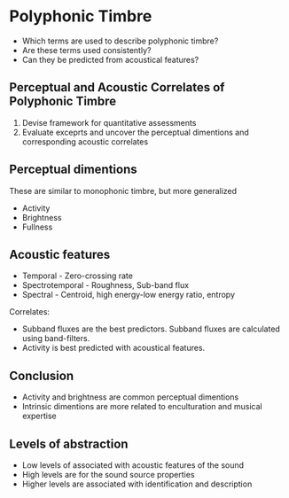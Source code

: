 # Polyphonic Timbre

-   Which terms are used to describe polyphonic timbre?
-   Are these terms used consistently?
-   Can they be predicted from acoustical features?

## Perceptual and Acoustic Correlates of Polyphonic Timbre

1.  Devise framework for quantitative assessments
2.  Evaluate exceprts and uncover the perceptual dimentions and
    corresponding acoustic correlates

## Perceptual dimentions

These are similar to monophonic timbre, but more generalized

-   Activity
-   Brightness
-   Fullness

## Acoustic features

-   Temporal - Zero-crossing rate
-   Spectrotemporal - Roughness, Sub-band flux
-   Spectral - Centroid, high energy-low energy ratio, entropy

Correlates:

-   Subband fluxes are the best predictors. Subband fluxes are
    calculated using band-filters.
-   Activity is best predicted with acoustical features.

## Conclusion

-   Activity and brightness are common perceptual dimentions
-   Intrinsic dimentions are more related to enculturation and musical
    expertise

## Levels of abstraction

-   Low levels of associated with acoustic features of the sound
-   High levels are for the sound source properties
-   Higher levels are associated with identification and description
